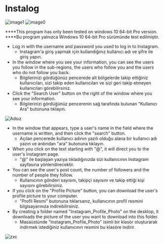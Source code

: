 # Instalog

![image1](https://user-images.githubusercontent.com/84701901/134167894-1c3160a1-6a40-4511-a20d-de0ad82195f8.jpg)
![image0](https://user-images.githubusercontent.com/84701901/134167896-3bee164d-85e7-45d8-b2e0-710fe47933be.jpg)

****This program has only been tested on windows 10 64-bit Pro version.
****Bu program yalnızca Windows 10 64-bit Pro sürümünde test edilmiştir.
- Log in with the username and password you used to log in to Instagram.
  * Instagram'a giriş yapmak için kullandığınız kullanıcı adı ve şifre ile giriş yapın.
- In the window where you see your information, you can see the users you follow in the sub-regions, the users who follow you and the users who do not follow you back.
  * Bilgilerinizi gördüğünüz pencerede alt bölgelerde takip ettiğiniz kullanıcıları, sizi takip eden kullanıcıları ve sizi geri takip etmeyen kullanıcıları görebilirsiniz.
- Click the "Search User" button on the right of the window where you see your information.
  * Bilgilerinizi gördüğünüz pencerenin sağ tarafında bulunan "Kullanıcı Ara" butonuna tıklayın.

![Adsız](https://user-images.githubusercontent.com/84701901/134169117-66ee8873-6f25-4599-8ade-1a96fbf319f4.png)
- In the window that appears, type a user's name in the field where the username is written, and then click the "search" button.
  * Açılan pencerede kullanıcı adının yazılı olduğu alana bir kullanıcı adı yazın ve ardından "ara" butonuna tıklayın.
- When you click on the text starting with "@", it will direct you to the user's Instagram page.
  * "@" ile başlayan yazıya tıkladığınızda sizi kullanıcının Instagram sayfasına yönlendirecektir.
- You can see the user's post count, the number of followers and the number of people they follow.
  * Kullanıcının gönderi sayısını, takipçi sayısını ve takip ettiği kişi sayısını görebilirsiniz.
- If you click on the "Profile Picture" button, you can download the user's profile picture to your computer.
  * "Profil Resmi" butonuna tıklarsanız, kullanıcının profil resmini bilgisayarınıza indirebilirsiniz.
- By creating a folder named "Instagram_Profile_Photo" on the desktop, it downloads the picture of the user you want to download into this folder.
  * Masaüstünde "Instagram_Profile_Photo" isimli bir klasör oluşturarak indirmek istediğiniz kullanıcının resmini bu klasöre indirir.

![zxc](https://user-images.githubusercontent.com/84701901/134171302-59905284-f5af-4dd1-a46d-882532c564dd.png)
